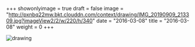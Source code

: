 +++
showonlyimage = true 
draft = false 
image = "http://pxnbq22mw.bkt.clouddn.com/context/drawing/IMG_20190909_213309.jpg?imageView2/2/w/220/h/340" 
date = "2016-03-08" 
title = "2016-03-08" 
weight = 0 
+++ 

![drawing](http://pxnbq22mw.bkt.clouddn.com/context/drawing/IMG_20190909_213309.jpg)  

